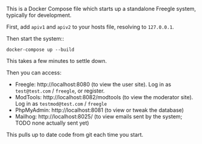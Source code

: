 This is a Docker Compose file which starts up a standalone Freegle system, typically for development.

First, add `apiv1` and `apiv2` to your hosts file, resolving to `127.0.0.1`.

Then start the system::

`docker-compose up --build`

This takes a few minutes to settle down.

Then you can access:
* Freegle: http://localhost:8080 (to view the user site).  Log in as `test@test.com` / `freegle`, or register.
* ModTools: http://localhost:8082/modtools (to view the moderator site).  Log in as `testmod@test.com` / `freegle`
* PhpMyAdmin: http://localhost:8081 (to view or tweak the database)
* Mailhog: http://localhost:8025/ (to view emails sent by the system; TODO none actually sent yet)

This pulls up to date code from git each time you start.